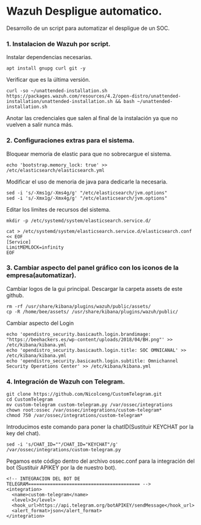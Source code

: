 # Wazuh Despligue automatico.
Desarrollo de un script para automatizar el despligue de un SOC.


### 1. Instalacion de Wazuh por script.
Instalar dependencias necesarias.
```
apt install gnupg curl git -y
```

Verificar que es la última versión.
```
curl -so ~/unattended-installation.sh https://packages.wazuh.com/resources/4.2/open-distro/unattended-installation/unattended-installation.sh && bash ~/unattended-installation.sh
```
Anotar las credenciales que salen al final de la instalación ya que no vuelven a salir nunca más.


### 2. Configuraciones extras para el sistema.
Bloquear memoria de elastic para que no sobrecargue el sistema.
```
echo 'bootstrap.memory_lock: true' >> /etc/elasticsearch/elasticsearch.yml
```

Modificar el uso de menoria de java para dedicarle la necesaria.
```
sed -i 's/-Xms1g/-Xms4g/g' "/etc/elasticsearch/jvm.options"
sed -i 's/-Xmx1g/-Xmx4g/g' "/etc/elasticsearch/jvm.options"
```

Editar los limites de recursos del sistema.
```
mkdir -p /etc/systemd/system/elasticsearch.service.d/
```
```
cat > /etc/systemd/system/elasticsearch.service.d/elasticsearch.conf << EOF
[Service]
LimitMEMLOCK=infinity
EOF
```


### 3. Cambiar aspecto del panel gráfico con los iconos de la empresa(automatizar).
Cambiar logos de la gui principal. Descargar la carpeta assets de este github.
```
rm -rf /usr/share/kibana/plugins/wazuh/public/assets/
cp -R /home/bee/assets/ /usr/share/kibana/plugins/wazuh/public/
```
Cambiar aspecto del Login
```
echo 'opendistro_security.basicauth.login.brandimage: "https://beehackers.es/wp-content/uploads/2018/04/BH.png"' >> /etc/kibana/kibana.yml
echo 'opendistro_security.basicauth.login.title: SOC OMNICANAL' >> /etc/kibana/kibana.yml
echo 'opendistro_security.basicauth.login.subtitle: Omnichannel Security Operations Center' >> /etc/kibana/kibana.yml
```


### 4. Integración de Wazuh con Telegram.
```
git clone https://github.com/Nicolceng/CustomTelegram.git
cd CustomTelegram
mv custom-telegram custom-telegram.py /var/ossec/integrations
chown root:ossec /var/ossec/integrations/custom-telegram*
chmod 750 /var/ossec/integrations/custom-telegram*
```

Introducimos este comando para poner la chatID(Sustituir KEYCHAT por la key del chat).
```
sed -i 's/CHAT_ID=""/CHAT_ID="KEYCHAT"/g' /var/ossec/integrations/custom-telegram.py
```

Pegamos este código dentro del archivo ossec.conf para la integración del bot (Sustituir APIKEY por la de nuestro bot).
```
<!-- INTEGRACION DEL BOT DE TELEGRAM========================================= -->
<integration>
  <name>custom-telegram</name>
  <level>3</level>
  <hook_url>https://api.telegram.org/botAPIKEY/sendMessage</hook_url>
  <alert_format>json</alert_format>
</integration>
```


